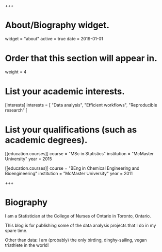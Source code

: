 +++
# About/Biography widget.
widget = "about"
active = true
date = 2019-01-01

# Order that this section will appear in.
weight = 4

# List your academic interests.
[interests]
  interests = [
    "Data analysis",
    "Efficient workflows",
    "Reproducible research"
  ]

# List your qualifications (such as academic degrees).
[[education.courses]]
  course = "MSc in Statistics"
  institution = "McMaster University"
  year = 2015

[[education.courses]]
  course = "BEng in Chemical Engineering and Bioengineering"
  institution = "McMaster University"
  year = 2011
 
+++

# Biography

I am a Statistician at the College of Nurses of Ontario in Toronto, Ontario.

This blog is for publishing some of the data analysis projects that I do in my spare time.

Other than data: I am (probably) the only birding, dinghy-sailing, vegan triathlete in the world!
